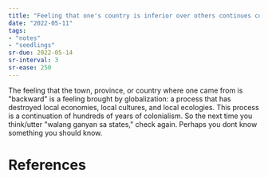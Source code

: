 ```yaml
---
title: "Feeling that one's country is inferior over others continues colonialism"
date: "2022-05-11"
tags:
- "notes"
- "seedlings"
sr-due: 2022-05-14
sr-interval: 3
sr-ease: 250
---
```


The feeling that the town, province, or country where one came from is "backward" is a feeling brought by globalization: a process that has destroyed local economies, local cultures, and local ecologies. This process is a continuation of hundreds of years of colonialism. So the next time you think/utter "walang ganyan sa states," check again. Perhaps you dont know something you should know.

# References




